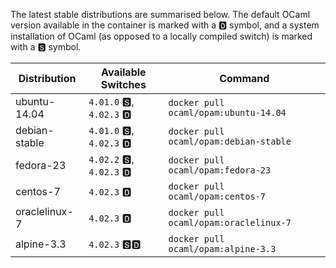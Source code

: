 The latest stable distributions are summarised below.
   The default OCaml version available in the container is marked with a &#127347; symbol,
   and a system installation of OCaml (as opposed to a locally compiled
   switch) is marked with a &#127362; symbol.

Distribution | Available Switches | Command
------------ | ------------------ | -------
ubuntu-14.04 | `4.01.0` &#127362;, `4.02.3` &#127347; | `docker pull ocaml/opam:ubuntu-14.04`
debian-stable | `4.01.0` &#127362;, `4.02.3` &#127347; | `docker pull ocaml/opam:debian-stable`
fedora-23 | `4.02.2` &#127362;, `4.02.3` &#127347; | `docker pull ocaml/opam:fedora-23`
centos-7 | `4.02.3` &#127347; | `docker pull ocaml/opam:centos-7`
oraclelinux-7 | `4.02.3` &#127347; | `docker pull ocaml/opam:oraclelinux-7`
alpine-3.3 | `4.02.3` &#127362;&#127347; | `docker pull ocaml/opam:alpine-3.3`